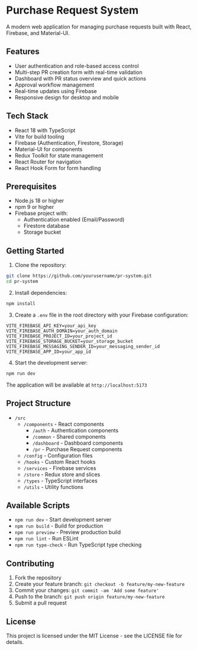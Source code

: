 # Purchase Request System

A modern web application for managing purchase requests built with React, Firebase, and Material-UI.

## Features

- User authentication and role-based access control
- Multi-step PR creation form with real-time validation
- Dashboard with PR status overview and quick actions
- Approval workflow management
- Real-time updates using Firebase
- Responsive design for desktop and mobile

## Tech Stack

- React 18 with TypeScript
- Vite for build tooling
- Firebase (Authentication, Firestore, Storage)
- Material-UI for components
- Redux Toolkit for state management
- React Router for navigation
- React Hook Form for form handling

## Prerequisites

- Node.js 18 or higher
- npm 9 or higher
- Firebase project with:
  - Authentication enabled (Email/Password)
  - Firestore database
  - Storage bucket

## Getting Started

1. Clone the repository:
```bash
git clone https://github.com/yourusername/pr-system.git
cd pr-system
```

2. Install dependencies:
```bash
npm install
```

3. Create a `.env` file in the root directory with your Firebase configuration:
```env
VITE_FIREBASE_API_KEY=your_api_key
VITE_FIREBASE_AUTH_DOMAIN=your_auth_domain
VITE_FIREBASE_PROJECT_ID=your_project_id
VITE_FIREBASE_STORAGE_BUCKET=your_storage_bucket
VITE_FIREBASE_MESSAGING_SENDER_ID=your_messaging_sender_id
VITE_FIREBASE_APP_ID=your_app_id
```

4. Start the development server:
```bash
npm run dev
```

The application will be available at `http://localhost:5173`

## Project Structure

- `/src`
  - `/components` - React components
    - `/auth` - Authentication components
    - `/common` - Shared components
    - `/dashboard` - Dashboard components
    - `/pr` - Purchase Request components
  - `/config` - Configuration files
  - `/hooks` - Custom React hooks
  - `/services` - Firebase services
  - `/store` - Redux store and slices
  - `/types` - TypeScript interfaces
  - `/utils` - Utility functions

## Available Scripts

- `npm run dev` - Start development server
- `npm run build` - Build for production
- `npm run preview` - Preview production build
- `npm run lint` - Run ESLint
- `npm run type-check` - Run TypeScript type checking

## Contributing

1. Fork the repository
2. Create your feature branch: `git checkout -b feature/my-new-feature`
3. Commit your changes: `git commit -am 'Add some feature'`
4. Push to the branch: `git push origin feature/my-new-feature`
5. Submit a pull request

## License

This project is licensed under the MIT License - see the LICENSE file for details.
